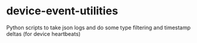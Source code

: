 # device-event-utilities
Python scripts to take json logs and do some type filtering and timestamp deltas (for device heartbeats)
